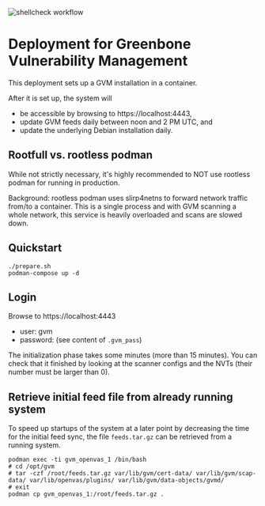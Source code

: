 ![shellcheck workflow](https://github.com/tropicalwave/gvm-docker/actions/workflows/shellcheck.yml/badge.svg)

# Deployment for Greenbone Vulnerability Management

This deployment sets up a GVM installation in a container.

After it is set up, the system will
* be accessible by browsing to https://localhost:4443,
* update GVM feeds daily between noon and 2 PM UTC, and
* update the underlying Debian installation daily.

## Rootfull vs. rootless podman

While not strictly necessary, it's highly recommended to NOT use rootless
podman for running in production.

Background: rootless podman uses slirp4netns to forward network
traffic from/to a container. This is a single process and with GVM scanning a whole
network, this service is heavily overloaded and scans are slowed down.

## Quickstart

```
./prepare.sh
podman-compose up -d
```

## Login

Browse to https://localhost:4443
* user: gvm
* password: (see content of `.gvm_pass`)

The initialization phase takes some minutes (more than 15 minutes).
You can check that it finished by looking at the scanner configs and the
NVTs (their number must be larger than 0).

## Retrieve initial feed file from already running system

To speed up startups of the system at a later point by decreasing the
time for the initial feed sync, the file `feeds.tar.gz` can be retrieved
from a running system.

```
podman exec -ti gvm_openvas_1 /bin/bash
# cd /opt/gvm
# tar -czf /root/feeds.tar.gz var/lib/gvm/cert-data/ var/lib/gvm/scap-data/ var/lib/openvas/plugins/ var/lib/gvm/data-objects/gvmd/
# exit
podman cp gvm_openvas_1:/root/feeds.tar.gz .
```

